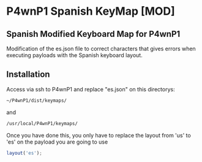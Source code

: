 # P4wnP1 Spanish KeyMap [MOD]
## Spanish Modified Keyboard Map for P4wnP1


Modification of the es.json file to correct characters that gives errors when executing payloads with the Spanish keyboard layout.

## Installation

Access via ssh to P4wnP1 and replace "es.json" on this directorys:

```sh
~/P4wnP1/dist/keymaps/
```
and
```sh
/usr/local/P4wnP1/keymaps/
```

Once you have done this, you only have to replace the layout from 'us' to 'es' on the payload you are going to use

```js
layout('es');
```
